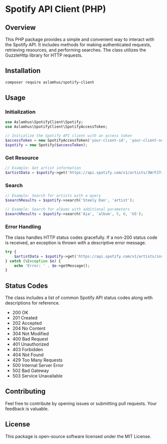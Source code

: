 # Spotify API Client (PHP)

## Overview

This PHP package provides a simple and convenient way to interact with the Spotify API. It includes methods for making authenticated requests, retrieving resources, and performing searches. The class utilizes the GuzzleHttp library for HTTP requests.

## Installation

```bash
composer require aslamhus/spotify-client
```

## Usage

### Initialization

```php
use Aslamhus\SpotifyClient\Spotify;
use Aslamhus\SpotifyClient\SpotifyAccessToken;

// Initialize the Spotify API client with an access token
$accessToken = new SpotifyAccessToken('your-client-id', 'your-client-secret');
$spotify = new Spotify($accessToken);
```

### Get Resource

```php
// Example: Get artist information
$artistData = $spotify->get('https://api.spotify.com/v1/artists/3WrFJ7ztbogyGnTHbHJFl2');
```

### Search

```php
// Example: Search for artists with a query
$searchResults = $spotify->search('Steely Dan', 'artist');

// Example: Search for albums with additional parameters
$searchResults = $spotify->search('Aja', 'album', 5, 0, 'US');
```

### Error Handling

The class handles HTTP status codes gracefully. If a non-200 status code is received, an exception is thrown with a descriptive error message.

```php
try {
    $artistData = $spotify->get('https://api.spotify.com/v1/artists/invalid-id');
} catch (\Exception $e) {
    echo 'Error: ' . $e->getMessage();
}
```

## Status Codes

The class includes a list of common Spotify API status codes along with descriptions for reference.

- 200 OK
- 201 Created
- 202 Accepted
- 204 No Content
- 304 Not Modified
- 400 Bad Request
- 401 Unauthorized
- 403 Forbidden
- 404 Not Found
- 429 Too Many Requests
- 500 Internal Server Error
- 502 Bad Gateway
- 503 Service Unavailable

## Contributing

Feel free to contribute by opening issues or submitting pull requests. Your feedback is valuable.

## License

This package is open-source software licensed under the MIT License.

